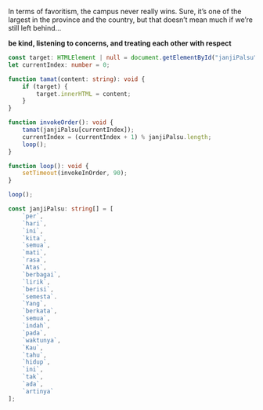 In terms of favoritism, the campus never really wins. Sure, it’s one of the largest in the province and the country, but that doesn’t mean much if we’re still left behind...


__be kind, listening to concerns, and treating each other with respect__

```ts
const target: HTMLElement | null = document.getElementById("janjiPalsu");
let currentIndex: number = 0;

function tamat(content: string): void {
    if (target) {
        target.innerHTML = content;
    }
}

function invokeOrder(): void {
    tamat(janjiPalsu[currentIndex]);
    currentIndex = (currentIndex + 1) % janjiPalsu.length;
    loop();
}

function loop(): void {
    setTimeout(invokeInOrder, 90);
}

loop();

const janjiPalsu: string[] = [
    `per`,
    `hari`,
    `ini`,
    `kita`,
    `semua`,
    `mati`,
    `rasa`,
    `Atas`,
    `berbagai`,
    `lirik`,
    `berisi`,
    `semesta`.
    `Yang`,
    `berkata`,
    `semua`,
    `indah`,
    `pada`,
    `waktunya`,
    `Kau`,
    `tahu`,
    `hidup`,
    `ini`,
    `tak`,
    `ada`,
    `artinya`
];
```